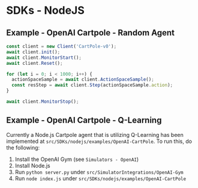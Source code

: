 # SDKs - NodeJS

## Example - OpenAI Cartpole - Random Agent

```javascript
const client = new Client('CartPole-v0');
await client.init();
await client.MonitorStart();
await client.Reset();

for (let i = 0; i < 1000; i++) {
  actionSpaceSample = await client.ActionSpaceSample();
  const resStep = await client.Step(actionSpaceSample.action);  
}

await client.MonitorStop();
```

## Example - OpenAI Cartpole - Q-Learning

Currently a Node.js Cartpole agent that is utilizing Q-Learning has been implemented at `src/SDKs/nodejs/examples/OpenAI-CartPole`. To run this, do the following:

1. Install the OpenAI Gym (see `Simulators - OpenAI`)
2. Install Node.js
3. Run `python server.py` under `src/SimulatorIntegrations/OpenAI-Gym`
4. Run `node index.js` under `src/SDKs/nodejs/examples/OpenAI-CartPole`
